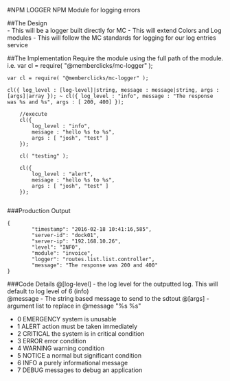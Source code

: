 #NPM LOGGER
NPM Module for logging errors

##The Design	
	- This will be a logger built directly for MC
	- This will extend Colors and Log modules
	- This will follow the MC standards for logging for our log entries service
	
##The Implementation
Require the module using the full path of the module. i.e. var cl = require( "@memberclicks/mc-logger" );

`var cl = require( "@memberclicks/mc-logger" );`

	
`cl({ log_level : [log-level]|string, message : message|string, args : [args]|array }); ~ cl({ log_level : "info", message : "The response was %s and %s", args : [ 200, 400] });`

```	
	//execute
	cl({
		log_level : "info", 
		message : "hello %s to %s",
		args : [ "josh", "test" ]
	});
	
	cl( "testing" );
	
	cl({
		log_level : "alert", 
		message : "hello %s to %s",
		args : [ "josh", "test" ]
	});
	
```

###Production Output

```
{ 
		"timestamp": "2016-02-18 10:41:16,585", 
		"server-id": "dock01", 
		"server-ip": "192.168.10.26", 
		"level": "INFO", 
		"module": "invoice", 
		"logger": "routes.list.list.controller", 
		"message": "The response was 200 and 400" 
}	
```	
	
###Code Details	
@[log-level] - the log level for the outputted log. This will default to log level of 6 (info)	
@message - The string based message to send to the sdtout
@[args] - argument list to replace in @message "%s %s"
	
- 0 EMERGENCY system is unusable
- 1 ALERT action must be taken immediately
- 2 CRITICAL the system is in critical condition
- 3 ERROR error condition
- 4 WARNING warning condition
- 5 NOTICE a normal but significant condition
- 6 INFO a purely informational message
- 7 DEBUG messages to debug an application
